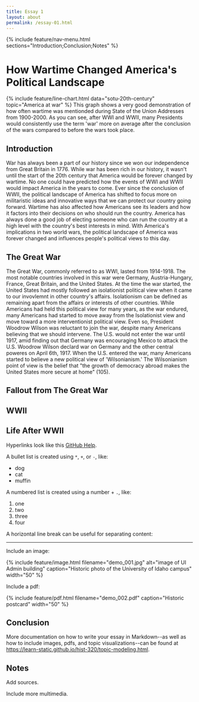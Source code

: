 ```yaml
---
title: Essay 1 
layout: about
permalink: /essay-01.html
---
```


{% include feature/nav-menu.html sections="Introduction;Conclusion;Notes" %}

# How Wartime Changed America's Political Landscape

{% include feature/line-chart.html data="sotu-20th-century" topic="America at war" %} 
This graph shows a very good demonstration of how often wartime was mentionded during State of the Union Addresses from 1900-2000. As you can see, after WWI and WWII, many Presidents would consistently use the term 'war' more on average after the conclusion of the wars compared to before the wars took place.


## Introduction

War has always been a part of our history since we won our independence from Great Britain in 1776. While war has been rich in our history, it wasn't until the start of the 20th century that America would be forever changed by wartime. No one could have predicted how the events of WWI and WWII would impact America in the years to come. Ever since the conclusion of WWII, the political landscape of America has shifted to focus more on militaristic ideas and innovative ways that we can protect our country going forward. Wartime has also affected how Americans see its leaders and how it factors into their decisions on who should run the country. America has always done a good job of electing someone who can run the country at a high level with the country's best interests in mind. With America's implications in two world wars, the political landscape of America was forever changed and influences people's political views to this day.


## The Great War

The Great War, commonly referred to as WWI, lasted from 1914-1918. The most notable countries involved in this war were Germany, Austria-Hungary, France, Great Britain, and the United States. At the time the war started, the United States had mostly followed an isolationist political view when it came to our invovlemnt in other country's affairs. Isolationism can be defined as remaining apart from the affairs or interests of other countries. While Americans had held this political view for many years, as the war endured, many Americans had started to move away from the Isolationist view and move toward a more interventionist political view. Even so, President Woodrow Wilson was reluctant to join the war, despite many Americans believing that we should intervene. The U.S. would not enter the war until 1917, amid finding out that Germany was encouraging Mexico to attack the U.S. Woodrow Wilson declard war on Germany and the other central poweres on April 6th, 1917. When the U.S. entered the war, many Americans started to believe a new political view of 'Wilsonianism.' The Wilsonianism point of view is the belief that "the growth of democracy abroad makes the United States more secure at home" (105).

## Fallout from The Great War



## WWII



## Life After WWII

Hyperlinks look like this [GitHub Help](https://help.github.com/).

A bullet list is created using `*`, `+`, or `-`, like:

- dog
- cat
- muffin

A numbered list is created using a number + `.`, like:

1. one
2. two
6. three
2. four

A horizontal line break can be useful for separating content:

----

Include an image:

{% include feature/image.html filename="demo_001.jpg" alt="image of UI Admin building" caption="Historic photo of the University of Idaho campus" width="50" %}

Include a pdf:

{% include feature/pdf.html filename="demo_002.pdf" caption="Historic postcard" width="50" %}

## Conclusion

More documentation on how to write your essay in Markdown--as well as how to include images, pdfs, and topic visualizations--can be found at <https://learn-static.github.io/hist-320/topic-modeling.html>.

## Notes

[^1]: Katie Kitamura, A Separation (New York: Riverhead Books, 2017), 25.

Add sources.

Include more multimedia.
